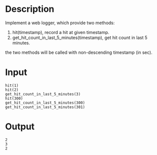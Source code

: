 # Description

Implement a web logger, which provide two methods:

1. hit(timestamp), record a hit at given timestamp.
2. get_hit_count_in_last_5_minutes(timestamp), get hit count in last 5 minutes.

the two methods will be called with non-descending timestamp (in sec).

# Input

```
hit(1)
hit(2)
get_hit_count_in_last_5_minutes(3)
hit(300)
get_hit_count_in_last_5_minutes(300)
get_hit_count_in_last_5_minutes(301)
```

# Output

```
2
3
2
```
